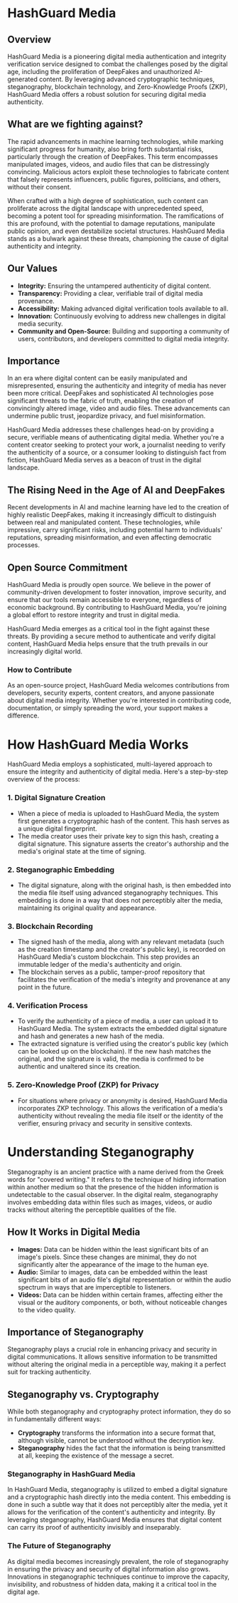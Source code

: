 # HashGuard Media

## Overview
HashGuard Media is a pioneering digital media authentication and integrity verification service designed to combat the challenges posed by the digital age, including the proliferation of DeepFakes and unauthorized AI-generated content. By leveraging advanced cryptographic techniques, steganography, blockchain technology, and Zero-Knowledge Proofs (ZKP), HashGuard Media offers a robust solution for securing digital media authenticity.

## What are we fighting against?
The rapid advancements in machine learning technologies, while marking significant progress for humanity, also bring forth substantial risks, particularly through the creation of DeepFakes. This term encompasses manipulated images, videos, and audio files that can be distressingly convincing. Malicious actors exploit these technologies to fabricate content that falsely represents influencers, public figures, politicians, and others, without their consent.

When crafted with a high degree of sophistication, such content can proliferate across the digital landscape with unprecedented speed, becoming a potent tool for spreading misinformation. The ramifications of this are profound, with the potential to damage reputations, manipulate public opinion, and even destabilize societal structures. HashGuard Media stands as a bulwark against these threats, championing the cause of digital authenticity and integrity.

## Our Values
- **Integrity:** Ensuring the untampered authenticity of digital content.
- **Transparency:** Providing a clear, verifiable trail of digital media provenance.
- **Accessibility:** Making advanced digital verification tools available to all.
- **Innovation:** Continuously evolving to address new challenges in digital media security.
- **Community and Open-Source:** Building and supporting a community of users, contributors, and developers committed to digital media integrity.

## Importance
In an era where digital content can be easily manipulated and misrepresented, ensuring the authenticity and integrity of media has never been more critical. DeepFakes and sophisticated AI technologies pose significant threats to the fabric of truth, enabling the creation of convincingly altered image, video and audio files. These advancements can undermine public trust, jeopardize privacy, and fuel misinformation.

HashGuard Media addresses these challenges head-on by providing a secure, verifiable means of authenticating digital media. Whether you're a content creator seeking to protect your work, a journalist needing to verify the authenticity of a source, or a consumer looking to distinguish fact from fiction, HashGuard Media serves as a beacon of trust in the digital landscape.

## The Rising Need in the Age of AI and DeepFakes
Recent developments in AI and machine learning have led to the creation of highly realistic DeepFakes, making it increasingly difficult to distinguish between real and manipulated content. These technologies, while impressive, carry significant risks, including potential harm to individuals' reputations, spreading misinformation, and even affecting democratic processes.

## Open Source Commitment
HashGuard Media is proudly open source. We believe in the power of community-driven development to foster innovation, improve security, and ensure that our tools remain accessible to everyone, regardless of economic background. By contributing to HashGuard Media, you're joining a global effort to restore integrity and trust in digital media.

HashGuard Media emerges as a critical tool in the fight against these threats. By providing a secure method to authenticate and verify digital content, HashGuard Media helps ensure that the truth prevails in our increasingly digital world.

### How to Contribute
As an open-source project, HashGuard Media welcomes contributions from developers, security experts, content creators, and anyone passionate about digital media integrity. Whether you're interested in contributing code, documentation, or simply spreading the word, your support makes a difference.

# How HashGuard Media Works

HashGuard Media employs a sophisticated, multi-layered approach to ensure the integrity and authenticity of digital media. Here's a step-by-step overview of the process:

### 1. Digital Signature Creation
- When a piece of media is uploaded to HashGuard Media, the system first generates a cryptographic hash of the content. This hash serves as a unique digital fingerprint.
- The media creator uses their private key to sign this hash, creating a digital signature. This signature asserts the creator's authorship and the media's original state at the time of signing.

### 2. Steganographic Embedding
- The digital signature, along with the original hash, is then embedded into the media file itself using advanced steganography techniques. This embedding is done in a way that does not perceptibly alter the media, maintaining its original quality and appearance.

### 3. Blockchain Recording
- The signed hash of the media, along with any relevant metadata (such as the creation timestamp and the creator's public key), is recorded on HashGuard Media's custom blockchain. This step provides an immutable ledger of the media's authenticity and origin.
- The blockchain serves as a public, tamper-proof repository that facilitates the verification of the media's integrity and provenance at any point in the future.

### 4. Verification Process
- To verify the authenticity of a piece of media, a user can upload it to HashGuard Media. The system extracts the embedded digital signature and hash and generates a new hash of the media.
- The extracted signature is verified using the creator's public key (which can be looked up on the blockchain). If the new hash matches the original, and the signature is valid, the media is confirmed to be authentic and unaltered since its creation.

### 5. Zero-Knowledge Proof (ZKP) for Privacy
- For situations where privacy or anonymity is desired, HashGuard Media incorporates ZKP technology. This allows the verification of a media's authenticity without revealing the media file itself or the identity of the verifier, ensuring privacy and security in sensitive contexts.

# Understanding Steganography

Steganography is an ancient practice with a name derived from the Greek words for "covered writing." It refers to the technique of hiding information within another medium so that the presence of the hidden information is undetectable to the casual observer. In the digital realm, steganography involves embedding data within files such as images, videos, or audio tracks without altering the perceptible qualities of the file.

## How It Works in Digital Media
- **Images:** Data can be hidden within the least significant bits of an image's pixels. Since these changes are minimal, they do not significantly alter the appearance of the image to the human eye.
- **Audio:** Similar to images, data can be embedded within the least significant bits of an audio file's digital representation or within the audio spectrum in ways that are imperceptible to listeners.
- **Videos:** Data can be hidden within certain frames, affecting either the visual or the auditory components, or both, without noticeable changes to the video quality.

## Importance of Steganography
Steganography plays a crucial role in enhancing privacy and security in digital communications. It allows sensitive information to be transmitted without altering the original media in a perceptible way, making it a perfect suit for tracking authenticity.

## Steganography vs. Cryptography
While both steganography and cryptography protect information, they do so in fundamentally different ways:
- **Cryptography** transforms the information into a secure format that, although visible, cannot be understood without the decryption key.
- **Steganography** hides the fact that the information is being transmitted at all, keeping the existence of the message a secret.

### Steganography in HashGuard Media
In HashGuard Media, steganography is utilized to embed a digital signature and a cryptographic hash directly into the media content. This embedding is done in such a subtle way that it does not perceptibly alter the media, yet it allows for the verification of the content's authenticity and integrity. By leveraging steganography, HashGuard Media ensures that digital content can carry its proof of authenticity invisibly and inseparably.

### The Future of Steganography
As digital media becomes increasingly prevalent, the role of steganography in ensuring the privacy and security of digital information also grows. Innovations in steganographic techniques continue to improve the capacity, invisibility, and robustness of hidden data, making it a critical tool in the digital age.
